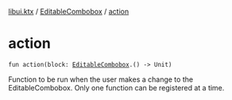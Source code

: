 [libui.ktx](../README.md) / [EditableCombobox](README.md) / [action](action.md)

# action

`fun action(block: `[`EditableCombobox`](README.md)`.() -> Unit)`

Function to be run when the user makes a change to the EditableCombobox.
Only one function can be registered at a time.

